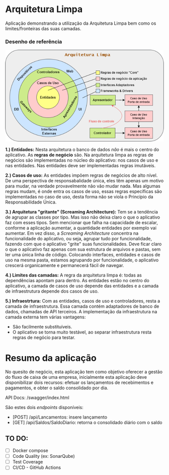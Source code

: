 # Arquitetura Limpa

Aplicação demonstrando a utilização da Arquitetura Limpa bem como os limites/fronteiras das suas camadas.  
### Desenho de referência
![Desenho de referência](https://github.com/lesandroCuzini/FluxoDeCaixa/blob/main/ArquiteturaLimpa.png)

**1.) Entidades:** Nesta arquitetura o banco de dados *não* é mais o centro do aplicativo. As **regras de negócio** são.
Na arquitetura limpa as regras de negócios são implementadas no núcleo do aplicativo: nos casos de uso e nas entidades.
Nas entidades deve ser implementadas regras imutáveis.

**2.) Casos de uso:** As entidades impõem regras de negócios de alto nível. De uma perspectiva de responsabalidade única, eles têm apenas um motivo para mudar, na verdade provavelmente não vão mudar nada.
Mas algumas regras mudam, é onde entra os casos de uso, essas regras específicas são implementadas no caso de uso, desta forma não se viola o Princípio da Responsabilidade Única.

**3.) Arquitetura "gritante" (Screaming Architecture):** Tem se a tendência de agrupar as classes por tipo. Mas isso não deixa claro o que o aplicativo faz com esses tipos.
Sem mencionar que falha na capacidade de escalar, conforme a aplicação aumentar, a quantidade entidades por exemplo vai aumentar.
Em vez disso, a *Screaming Architecture* concentra na funcionalidade do aplicativo, ou seja, agrupar tudo por funcionalidade, fazendo com que o aplicativo "grite" suas funcionalidades.
Deve ficar claro o que o aplicativo faz apenas com sua estrutura de arquivos e pastas, sem ler uma única linha de código.
Colocando interfaces, entidades e casos de uso na mesma pasta, estamos agrupando por funcionalidade, o aplicativo crescerá organicamente e permanecerá fácil de navegar.

**4.) Limites das camadas:**
A regra da arquitetura limpa é: todas as dependências apontam para dentro. As entidades estão no centro do aplicativo, a camada de casos de uso depende das entidades e a camada de infraestrutura depende dos casos de uso.

**5.) Infraestrtura:** Com as entidades, casos de uso e controladores, resta a camada de infraestrutura. Essa camada contém adaptadores de banco de dados, chamadas de API terceiros.
A implementação da infraestrutura na camada externa tem várias vantagens:
 - São facilmente substituíveis.
 - O aplicativo se torna muito testável, ao separar infraestrutura resta regras de negócio para testar.

# Resumo da aplicação

No quesito de negócio, esta aplicação tem como objetivo oferecer a gestão do fluxo de caixa de uma empresa, inicialmente esta aplicação deve disponibilizar dois recursos: efetuar os lançamentos de recebimentos e pagamentos, 
e obter o saldo consolidado por dia.  

API Docs: /swagger/index.html  

São estes dois _endpoints_ disponíveis:
 - [POST] /api/Lancamentos: insere lançamento
 - [GET] /api/Saldos/SaldoDiario: retorna o consolidado diário com o saldo

## TO DO:

- [ ] Docker compose
- [ ] Code Quality (ex: SonarQube)
- [ ] Test Coverage
- [ ] CI/CD - GitHub Actions
